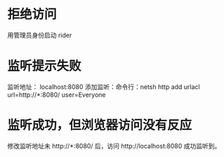 # 拒绝访问
用管理员身份启动 rider

# 监听提示失败
监听地址： localhost:8080
添加监听：命令行：netsh http add urlacl url=http://*:8080/ user=Everyone

# 监听成功，但浏览器访问没有反应
修改监听地址未 http://*:8080/ 后，访问 http://localhost:8080 成功监听到。

